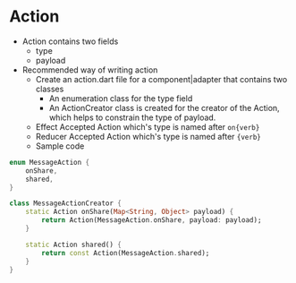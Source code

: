 # Action

-   Action contains two fields
    -   type
    -   payload
-   Recommended way of writing action
    -   Create an action.dart file for a component|adapter that contains two classes
        -   An enumeration class for the type field
        -   An ActionCreator class is created for the creator of the Action, which helps to constrain the type of payload.
    -   Effect Accepted Action which's type is named after `on{verb}`
    -   Reducer Accepted Action which's type is named after `{verb}`
    -   Sample code

```dart
enum MessageAction {
    onShare,
    shared,
}

class MessageActionCreator {
    static Action onShare(Map<String, Object> payload) {
        return Action(MessageAction.onShare, payload: payload);
    }

    static Action shared() {
        return const Action(MessageAction.shared);
    }
}
```

